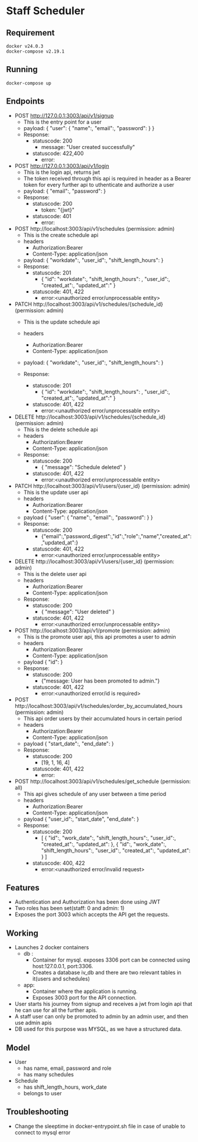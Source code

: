# Staff Scheduler
## Requirement
    docker v24.0.3
    docker-compose v2.19.1
## Running
    docker-compose up
## Endpoints
- POST http://127.0.0.1:3003/api/v1/signup
    -   This is the entry point for a user
    -   payload:
       {
            "user": {
                "name":,
                "email":,
                "password":
                }
        }
    - Response:
        - statuscode: 200
            - message: "User created successfully"
        - statuscode: 422,400
            - error:<appropoiate message is shown>
- POST http://127.0.0.1:3003/api/v1/login
    -   This is the login api, returns jwt
    -   The token received through this api is required in header as a Bearer token for every further api to uthenticate and authorize a user
    -   payload:
       {
                "email":,
                "password":
        }
    - Response:
        - statuscode: 200
            - token: "{jwt}"
        - statuscode: 401
            - error:<unauthorized error>
- POST http://localhost:3003/api/v1/schedules (permission: admin)
    -   This is the create schedule api
    -   headers
        -   Authorization:Bearer <jwt>
        -   Content-Type: application/json
    -   payload:
       {
              "workdate":,
              "user_id":,
              "shift_length_hours":
        }
    - Response:
        - statuscode: 201
            - {
    "id": <this is schedule id>
    "workdate":,
    "shift_length_hours": ,
    "user_id":,
    "created_at":,
    "updated_at":"
}
        - statuscode: 401, 422
            - error:<unauthorized error/unprocessable entity> 
- PATCH http://localhost:3003/api/v1/schedules/{schedule_id} (permission: admin)
    -   This is the update schedule api
    -   headers
        -   Authorization:Bearer <jwt>
        -   Content-Type: application/json
    -   payload:
{
  "workdate":,
  "user_id":,
  "shift_length_hours":
}

    - Response:
        - statuscode: 201
            - {
                "id":
                "workdate":,
                "shift_length_hours": ,
                "user_id":,
                "created_at":,
                "updated_at":"
}
        - statuscode: 401, 422
            - error:<unauthorized error/unprocessable entity> 
- DELETE http://localhost:3003/api/v1/schedules/{schedule_id} (permission: admin)
    -   This is the delete schedule api
    -   headers
        -   Authorization:Bearer <jwt>
        -   Content-Type: application/json
    - Response:
        - statuscode: 200
            - {
                "message": "Schedule deleted"
}
        - statuscode: 401, 422
            - error:<unauthorized error/unprocessable entity> 
- PATCH http://localhost:3003/api/v1/users/{user_id} (permission: admin)
    -   This is the update user api
    -   headers
        -   Authorization:Bearer <jwt>
        -   Content-Type: application/json
    - payload
        {
  "user": {
    "name":,
    "email":,
    "password":
  }
}
    - Response:
        - statuscode: 200
            - {"email":,"password_digest":,"id":,"role":,"name","created_at":,"updated_at":}
        - statuscode: 401, 422
            - error:<unauthorized error/unprocessable entity> 
- DELETE http://localhost:3003/api/v1/users/{user_id} (permission: admin)
    -   This is the delete user api
    -   headers
        -   Authorization:Bearer <jwt>
        -   Content-Type: application/json
    - Response: 
        - statuscode: 200
            - {
                "message": "User deleted"
}
        - statuscode: 401, 422
            - error:<unauthorized error/unprocessable entity> 
- POST http://localhost:3003/api/v1/promote (permission: admin)
    -   This is the promote user api, this api promotes a user to admin
    -   headers
        -   Authorization:Bearer <jwt>
        -   Content-Type: application/json
    - payload
        {
  "id":
}
    - Response:
        - statuscode: 200
            - {"message: User has been promoted to admin."}
        - statuscode: 401, 422
            - error:<unauthorized error/id is required>
- POST http://localhost:3003/api/v1/schedules/order_by_accumulated_hours (permission: admin)
    -   This api order users by their accumulated hours in certain period
    -   headers
        -   Authorization:Bearer <jwt>
        -   Content-Type: application/json
    - payload
        {
  "start_date":,
  "end_date":
}
    - Response: 
        - statuscode: 200
            - [19, 1, 16, 4]
        - statuscode: 401, 422
            - error:<unauthorized error> 
- POST http://localhost:3003/api/v1/schedules/get_schedule (permission: all)
    -   This api gives schedule of any user between a time period
    -   headers
        -   Authorization:Bearer <jwt>
        -   Content-Type: application/json
    - payload
        {
    "user_id":,
    "start_date",
    "end_date":
}
    - Response:
        - statuscode: 200
            - [
    {
        "id":,
        "work_date":,
        "shift_length_hours":,
        "user_id":,
        "created_at":,
        "updated_at":
    },
    {
        "id":,
        "work_date":,
        "shift_length_hours":,
        "user_id":,
        "created_at":,
        "updated_at":
    }
]
        - statuscode: 400, 422
            - error:<unauthorized error/invalid request>

## Features
-   Authentication and Authorization has been done using JWT
-   Two roles has been set(staff: 0 and admin: 1)
-   Exposes the port 3003 which accepts the API get the requests.

## Working
-   Launches 2 docker containers
    -   db :
        -   Container for mysql. exposes 3306 port can be connected using host:127.0.0.1, port:3306.
        -   Creates a database iv_db and there are two relevant tables in it(users and          schedules)
    -   app:
        -  Container where the application is running.
        -  Exposes 3003 port for the API connection.
-  User starts his journey from signup and receives a jwt from login api that he can use for    all the further apis.
-  A staff user can only be promoted to admin by an admin user, and then use admin apis
-  DB used for this purpose was MYSQL, as we have a structured data.

## Model
- User
    - has name, email, password and role
    - has many schedules
- Schedule
    - has shift_length_hours, work_date
    - belongs to user

## Troubleshooting
- Change the sleeptime in docker-entrypoint.sh file in case of unable to connect to mysql error